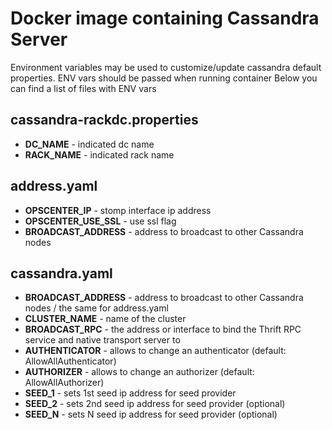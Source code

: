 # Docker image containing Cassandra Server

Environment variables may be used to customize/update cassandra default properties.
ENV vars should be passed when running container
Below you can find a list of files with ENV vars

## cassandra-rackdc.properties
- **DC_NAME** - indicated dc name
- **RACK_NAME** - indicated rack name

## address.yaml
- **OPSCENTER_IP** - stomp interface ip address
- **OPSCENTER_USE_SSL** - use ssl flag
- **BROADCAST_ADDRESS** - address to broadcast to other Cassandra nodes

## cassandra.yaml
- **BROADCAST_ADDRESS** - address to broadcast to other Cassandra nodes / the same for address.yaml
- **CLUSTER_NAME** - name of the cluster
- **BROADCAST_RPC** - the address or interface to bind the Thrift RPC service and native transport server to
- **AUTHENTICATOR** - allows to change an authenticator (default: AllowAllAuthenticator)
- **AUTHORIZER** - allows to change an authorizer (default: AllowAllAuthorizer)
- **SEED_1** - sets 1st seed ip address for seed provider 
- **SEED_2** - sets 2nd seed ip address for seed provider (optional)
- **SEED_N** - sets N seed ip address for seed provider (optional)
